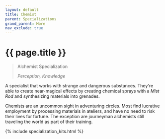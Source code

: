 ```yaml
---
layout: default
title: Chemist
parent: Specializations
grand_parent: More
nav_exclude: true
---
```


# {{ page.title }}

> Alchemist Specialization
> 
> _Perception, Knowledge_

A specialist that works with strange and dangerous substances. They're able to create near-magical effects by creating chemical sprays with a _Mist Rod_ and synthesizing materials into grenades.

Chemists are an uncommon sight in adventuring circles. Most find lucrative employment by processing materials in ateliers, and have no need to risk their lives for fortune. The exception are journeyman alchemists still traveling the world as part of their training.

{% include specialization_kits.html %}
